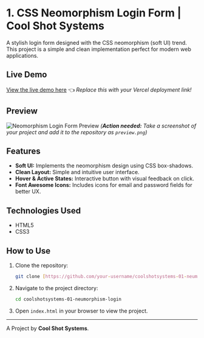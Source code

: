 # 1. CSS Neomorphism Login Form | Cool Shot Systems

A stylish login form designed with the CSS neomorphism (soft UI) trend. This project is a simple and clean implementation perfect for modern web applications.

## Live Demo

[View the live demo here](https://coolshotsystems-01-neumorphism-logi.vercel.app) 👈 *Replace this with your Vercel deployment link!*

## Preview

![Neomorphism Login Form Preview](preview.png)
*(**Action needed:** Take a screenshot of your project and add it to the repository as `preview.png`)*

## Features

-   **Soft UI:** Implements the neomorphism design using CSS box-shadows.
-   **Clean Layout:** Simple and intuitive user interface.
-   **Hover & Active States:** Interactive button with visual feedback on click.
-   **Font Awesome Icons:** Includes icons for email and password fields for better UX.

## Technologies Used

-   HTML5
-   CSS3

## How to Use

1.  Clone the repository:
    ```bash
    git clone [https://github.com/your-username/coolshotsystems-01-neumorphism-login.git](https://github.com/your-username/coolshotsystems-01-neumorphism-login.git)
    ```
2.  Navigate to the project directory:
    ```bash
    cd coolshotsystems-01-neumorphism-login
    ```
3.  Open `index.html` in your browser to view the project.

---

A Project by **Cool Shot Systems**.
